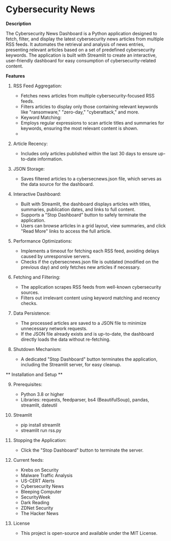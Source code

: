 # Cybersecurity News #

**Description**

The Cybersecurity News Dashboard is a Python application designed to fetch, filter, and display the latest cybersecurity news articles from multiple RSS feeds. It automates the retrieval and analysis of news entries, presenting relevant articles based on a set of predefined cybersecurity keywords. The application is built with Streamlit to create an interactive, user-friendly dashboard for easy consumption of cybersecurity-related content.

**Features**

1. RSS Feed Aggregation:
   - Fetches news articles from multiple cybersecurity-focused RSS feeds.
   - Filters articles to display only those containing relevant keywords like "ransomware," "zero-day," "cyberattack," and more.
   - Keyword Matching:
   - Employs regular expressions to scan article titles and summaries for keywords, ensuring the most relevant content is shown.
   - 
2. Article Recency:
   - Includes only articles published within the last 30 days to ensure up-to-date information.
     
3. JSON Storage:
   - Saves filtered articles to a cybersecnews.json file, which serves as the data source for the dashboard.

4. Interactive Dashboard:
   - Built with Streamlit, the dashboard displays articles with titles, summaries, publication dates, and links to full content.
   - Supports a "Stop Dashboard" button to safely terminate the application.
   - Users can browse articles in a grid layout, view summaries, and click "Read More" links to access the full article.

5. Performance Optimizations:
   - Implements a timeout for fetching each RSS feed, avoiding delays caused by unresponsive servers.
   - Checks if the cybersecnews.json file is outdated (modified on the previous day) and only fetches new articles if necessary.

6. Fetching and Filtering:
   - The application scrapes RSS feeds from well-known cybersecurity sources.
   - Filters out irrelevant content using keyword matching and recency checks.
     
7. Data Persistence:
   - The processed articles are saved to a JSON file to minimize unnecessary network requests.
   - If the JSON file already exists and is up-to-date, the dashboard directly loads the data without re-fetching.

8. Shutdown Mechanism:
   - A dedicated "Stop Dashboard" button terminates the application, including the Streamlit server, for easy cleanup.

** Installation and Setup **

9. Prerequisites:
   - Python 3.8 or higher
   - Libraries: requests, feedparser, bs4 (BeautifulSoup), pandas, streamlit, dateutil

10. Streamlit
    - pip install streamlit
    - streamlit run rss.py

11. Stopping the Application:
    - Click the "Stop Dashboard" button to terminate the server.

12. Current feeds:
    - Krebs on Security
    - Malware Traffic Analysis
    - US-CERT Alerts
    - Cybersecurity News
    - Bleeping Computer
    - SecurityWeek
    - Dark Reading
    - ZDNet Security
    - The Hacker News

13. License
    - This project is open-source and available under the MIT License.
